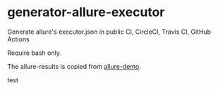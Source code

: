 # generator-allure-executor
Generate allure's executor.json in public CI, CircleCI, Travis CI, GitHub Actions

Require bash only.

The allure-results is copied from [allure-demo](https://github.com/allure-framework/allure-demo).

test
